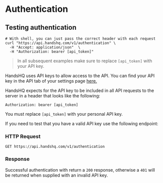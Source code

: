 # Authentication

## Testing authentication

```shell
# With shell, you can just pass the correct header with each request
curl "https://api.handshq.com/v1/authentication" \
  -H "Accept: application/json"  \
  -H "Authorization: bearer [api_token]"
```

> In all subsequent examples make sure to replace `[api_token]` with your API key.

HandsHQ uses API keys to allow access to the API. You can find your API key in the API tab of your settings page
[here.](https://app.handshq.com/settings/api)


HandsHQ expects for the API key to be included in all API requests to the server in a header that looks like the following:

`Authorization: bearer [api_token]`

<aside class="notice">
You must replace <code>[api_token]</code> with your personal API key.
</aside>


If you need to test that you have a valid API key use the following endpoint:

### HTTP Request

`GET https://api.handshq.com/v1/authentication`

### Response

Successful authentication with return a `200` response, otherwise a `401` will be returned when supplied with an invalid API key.

